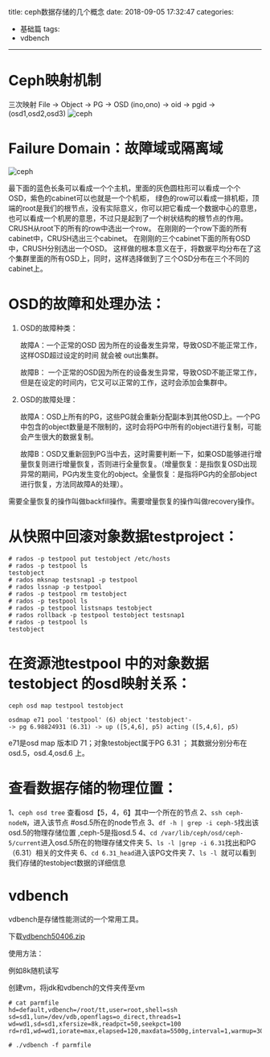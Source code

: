 title: ceph数据存储的几个概念
date: 2018-09-05 17:32:47
categories:
- 基础篇
tags:
- vdbench


---

# Ceph映射机制
三次映射
File        ->  Object  ->    PG     ->              OSD
(ino,ono)   ->     oid     ->   pgid   ->   (osd1,osd2,osd3)
![ceph](/images/ceph/2.jpg)


# Failure Domain：故障域或隔离域

![ceph](/images/ceph/2.jpg)

最下面的蓝色长条可以看成一个个主机，里面的灰色圆柱形可以看成一个个OSD，紫色的cabinet可以也就是一个个机柜， 绿色的row可以看成一排机柜，顶端的root是我们的根节点，没有实际意义，你可以把它看成一个数据中心的意思，也可以看成一个机房的意思，不过只是起到了一个树状结构的根节点的作用。
CRUSH从root下的所有的row中选出一个row。
在刚刚的一个row下面的所有cabinet中，CRUSH选出三个cabinet。
在刚刚的三个cabinet下面的所有OSD中，CRUSH分别选出一个OSD。
这样做的根本意义在于，将数据平均分布在了这个集群里面的所有OSD上，同时，这样选择做到了三个OSD分布在三个不同的cabinet上。

# OSD的故障和处理办法：

1. OSD的故障种类：

      故障A：一个正常的OSD 因为所在的设备发生异常，导致OSD不能正常工作，这样OSD超过设定的时间 就会被 out出集群。

     故障B： 一个正常的OSD因为所在的设备发生异常，导致OSD不能正常工作，但是在设定的时间内，它又可以正常的工作，这时会添加会集群中。

2. OSD的故障处理：

     故障A：OSD上所有的PG，这些PG就会重新分配副本到其他OSD上。一个PG中包含的object数量是不限制的，这时会将PG中所有的object进行复制，可能会产生很大的数据复制。

     故障B：OSD又重新回到PG当中去，这时需要判断一下，如果OSD能够进行增量恢复则进行增量恢复，否则进行全量恢复。（增量恢复：是指恢复OSD出现异常的期间，PG内发生变化的object。全量恢复：是指将PG内的全部object进行恢复，方法同故障A的处理）。

需要全量恢复的操作叫做backfill操作。需要增量恢复的操作叫做recovery操作。

# 从快照中回滚对象数据testproject：

    # rados -p testpool put testobject /etc/hosts
    # rados -p testpool ls
    testobject
    # rados mksnap testsnap1 -p testpool
    # rados lssnap -p testpool
    # rados -p testpool rm testobject
    # rados -p testpool ls
    # rados -p testpool listsnaps testobject
    # rados rollback -p testpool testobject testsnap1
    # rados -p testpool ls
    testobject

# 在资源池testpool 中的对象数据testobject 的osd映射关系：

    ceph osd map testpool testobject

    osdmap e71 pool 'testpool' (6) object 'testobject'-
    -> pg 6.98824931 (6.31) -> up ([5,4,6], p5) acting ([5,4,6], p5)

e71是osd map 版本ID 71；对象testobject属于PG 6.31 ；
其数据分别分布在osd.5，osd.4,osd.6 上。

# 查看数据存储的物理位置：

1、`ceph osd tree` 查看osd【5，4，6】其中一个所在的节点
2、`ssh ceph-nodeN`，进入该节点     #osd.5所在的node节点
3、`df -h | grep -i ceph-5`找出该osd.5的物理存储位置 ,ceph-5是指osd.5
4、`cd /var/lib/ceph/osd/ceph-5/current`进入osd.5所在的物理存储文件夹
5、`ls -l |grep -i 6.31`找出和PG（6.31）相关的文件夹
6、`cd 6.31_head`进入该PG文件夹
7、`ls -l `就可以看到我们存储的testobject数据的详细信息

# vdbench
vdbench是存储性能测试的一个常用工具。

下载[vdbench50406.zip](/files/ceph/vdbench50406.zip)

使用方法：

例如8k随机读写

创建vm，将jdk和vdbench的文件夹传至vm

    # cat parmfile
    hd=default,vdbench=/root/tt,user=root,shell=ssh
    sd=sd1,lun=/dev/vdb,openflags=o_direct,threads=1
    wd=wd1,sd=sd1,xfersize=8k,readpct=50,seekpct=100
    rd=rd1,wd=wd1,iorate=max,elapsed=120,maxdata=5500g,interval=1,warmup=30

    # ./vdbench -f parmfile

